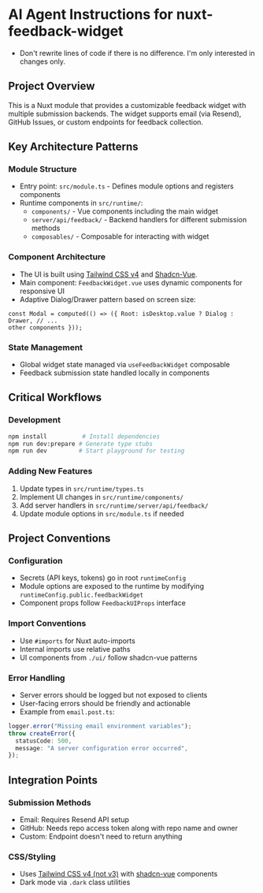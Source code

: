 # AI Agent Instructions for nuxt-feedback-widget

- Don't rewrite lines of code if there is no difference. I'm only interested in changes only.

## Project Overview

This is a Nuxt module that provides a customizable feedback widget with multiple submission backends. The widget supports email (via Resend), GitHub Issues, or custom endpoints for feedback collection.

## Key Architecture Patterns

### Module Structure

- Entry point: `src/module.ts` - Defines module options and registers components
- Runtime components in `src/runtime/`:
  - `components/` - Vue components including the main widget
  - `server/api/feedback/` - Backend handlers for different submission methods
  - `composables/` - Composable for interacting with widget

### Component Architecture

- The UI is built using [Tailwind CSS v4](https://tailwindcss.com/docs/upgrade-guide) and [Shadcn-Vue](https://www.shadcn-vue.com/docs/introduction.html).
- Main component: `FeedbackWidget.vue` uses dynamic components for responsive UI
- Adaptive Dialog/Drawer pattern based on screen size:

```vue
const Modal = computed(() => ({ Root: isDesktop.value ? Dialog : Drawer, // ...
other components }));
```

### State Management

- Global widget state managed via `useFeedbackWidget` composable
- Feedback submission state handled locally in components

## Critical Workflows

### Development

```bash
npm install          # Install dependencies
npm run dev:prepare # Generate type stubs
npm run dev         # Start playground for testing
```

### Adding New Features

1. Update types in `src/runtime/types.ts`
2. Implement UI changes in `src/runtime/components/`
3. Add server handlers in `src/runtime/server/api/feedback/`
4. Update module options in `src/module.ts` if needed

## Project Conventions

### Configuration

- Secrets (API keys, tokens) go in root `runtimeConfig`
- Module options are exposed to the runtime by modifying `runtimeConfig.public.feedbackWidget`
- Component props follow `FeedbackUIProps` interface

### Import Conventions

- Use `#imports` for Nuxt auto-imports
- Internal imports use relative paths
- UI components from `./ui/` follow shadcn-vue patterns

### Error Handling

- Server errors should be logged but not exposed to clients
- User-facing errors should be friendly and actionable
- Example from `email.post.ts`:

```typescript
logger.error("Missing email environment variables");
throw createError({
  statusCode: 500,
  message: "A server configuration error occurred",
});
```

## Integration Points

### Submission Methods

- Email: Requires Resend API setup
- GitHub: Needs repo access token along with repo name and owner
- Custom: Endpoint doesn't need to return anything

### CSS/Styling

- Uses [Tailwind CSS v4 (not v3)](https://tailwindcss.com/docs/upgrade-guide) with [shadcn-vue](https://www.shadcn-vue.com/docs/introduction.html) components
- Dark mode via `.dark` class utilities
